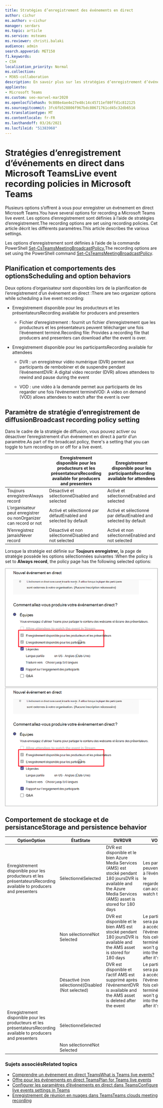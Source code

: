 ```yaml
---
title: Stratégies d’enregistrement des événements en direct
author: cichur
ms.author: v-cichur
manager: serdars
ms.topic: article
ms.service: msteams
ms.reviewer: christi.balaki
audience: admin
search.appverid: MET150
f1.keywords:
- CSH
localization_priority: Normal
ms.collection:
- M365-collaboration
description: En savoir plus sur les stratégies d’enregistrement d’événements en direct.
appliesto:
- Microsoft Teams
ms.custom: seo-marvel-mar2020
ms.openlocfilehash: 9c808e4ae4e27e48c14c45711ef80ffd1c812125
ms.sourcegitcommit: 3fc6fb528806f967bdc80671761cd45c32db6516
ms.translationtype: MT
ms.contentlocale: fr-FR
ms.lasthandoff: 03/26/2021
ms.locfileid: "51383968"
---
```

# <a name="live-event-recording-policies-in-microsoft-teams"></a><span data-ttu-id="9c251-103">Stratégies d’enregistrement d’événements en direct dans Microsoft Teams</span><span class="sxs-lookup"><span data-stu-id="9c251-103">Live event recording policies in Microsoft Teams</span></span>

<span data-ttu-id="9c251-104">Plusieurs options s’offrent à vous pour enregistrer un événement en direct Microsoft Teams.</span><span class="sxs-lookup"><span data-stu-id="9c251-104">You have several options for recording a Microsoft Teams live event.</span></span> <span data-ttu-id="9c251-105">Les options d’enregistrement sont définies à l’aide de stratégies d’enregistrement.</span><span class="sxs-lookup"><span data-stu-id="9c251-105">The recording options are set using recording policies.</span></span> <span data-ttu-id="9c251-106">Cet article décrit les différents paramètres.</span><span class="sxs-lookup"><span data-stu-id="9c251-106">This article describes the various settings.</span></span>

<span data-ttu-id="9c251-107">Les options d’enregistrement sont définies à l’aide de la commande PowerShell [Set-CsTeamsMeetingBroadcastPolicy.](/powershell/module/skype/set-csteamsmeetingbroadcastpolicy?view=skype-ps)</span><span class="sxs-lookup"><span data-stu-id="9c251-107">The recording options are set using the PowerShell command [Set-CsTeamsMeetingBroadcastPolicy](/powershell/module/skype/set-csteamsmeetingbroadcastpolicy?view=skype-ps).</span></span>

## <a name="scheduling-and-option-behaviors"></a><span data-ttu-id="9c251-108">Planification et comportements des options</span><span class="sxs-lookup"><span data-stu-id="9c251-108">Scheduling and option behaviors</span></span>

<span data-ttu-id="9c251-109">Deux options d’organisateur sont disponibles lors de la planification de l’enregistrement d’un événement en direct :</span><span class="sxs-lookup"><span data-stu-id="9c251-109">There are two organizer options while scheduling a live event recording:</span></span>

- <span data-ttu-id="9c251-110">Enregistrement disponible pour les producteurs et les présentateurs</span><span class="sxs-lookup"><span data-stu-id="9c251-110">Recording available for producers and presenters</span></span>

  - <span data-ttu-id="9c251-111">Fichier d’enregistrement : fournit un fichier d’enregistrement que les producteurs et les présentateurs peuvent télécharger une fois l’événement terminé.</span><span class="sxs-lookup"><span data-stu-id="9c251-111">Recording file: Provides a recording file that producers and presenters can download after the event is over.</span></span>

- <span data-ttu-id="9c251-112">Enregistrement disponible pour les participants</span><span class="sxs-lookup"><span data-stu-id="9c251-112">Recording available for attendees</span></span>

  - <span data-ttu-id="9c251-113">DVR : un enregistreur vidéo numérique (DVR) permet aux participants de rembobiner et de suspendre pendant l’événement</span><span class="sxs-lookup"><span data-stu-id="9c251-113">DVR: A digital video recorder (DVR) allows attendees to rewind and pause during the event</span></span>

  - <span data-ttu-id="9c251-114">VOD : une vidéo à la demande permet aux participants de les regarder une fois l’événement terminé</span><span class="sxs-lookup"><span data-stu-id="9c251-114">VOD: A video on demand (VOD) allows attendees to watch after the event is over</span></span>

## <a name="broadcast-recording-policy-setting"></a><span data-ttu-id="9c251-115">Paramètre de stratégie d’enregistrement de diffusion</span><span class="sxs-lookup"><span data-stu-id="9c251-115">Broadcast recording policy setting</span></span>

<span data-ttu-id="9c251-116">Dans le cadre de la stratégie de diffusion, vous pouvez activer ou désactiver l’enregistrement d’un événement en direct à partir d’un paramètre.</span><span class="sxs-lookup"><span data-stu-id="9c251-116">As part of the broadcast policy, there's a setting that you can toggle to turn recording on or off for a live event.</span></span>

|                                 | <span data-ttu-id="9c251-117">Enregistrement disponible pour les producteurs et les présentateurs</span><span class="sxs-lookup"><span data-stu-id="9c251-117">Recording available for producers and presenters</span></span> | <span data-ttu-id="9c251-118">Enregistrement disponible pour les participants</span><span class="sxs-lookup"><span data-stu-id="9c251-118">Recording available for attendees</span></span> |
| ------------------------------- | ---------------------------------------------------- | ------------------------------------- |
| <span data-ttu-id="9c251-119">Toujours enregistrer</span><span class="sxs-lookup"><span data-stu-id="9c251-119">Always record</span></span>               | <span data-ttu-id="9c251-120">Désactivé et sélectionné</span><span class="sxs-lookup"><span data-stu-id="9c251-120">Disabled and selected</span></span>                                | <span data-ttu-id="9c251-121">Activé et sélectionné</span><span class="sxs-lookup"><span data-stu-id="9c251-121">Enabled and selected</span></span>         |
| <span data-ttu-id="9c251-122">L’organisateur peut enregistrer ou non</span><span class="sxs-lookup"><span data-stu-id="9c251-122">Organizer can record or not</span></span> | <span data-ttu-id="9c251-123">Activé et sélectionné par défaut</span><span class="sxs-lookup"><span data-stu-id="9c251-123">Enabled and selected by default</span></span>                  | <span data-ttu-id="9c251-124">Activé et sélectionné par défaut</span><span class="sxs-lookup"><span data-stu-id="9c251-124">Enabled and selected by default</span></span>   |
| <span data-ttu-id="9c251-125">N’enregistrez jamais</span><span class="sxs-lookup"><span data-stu-id="9c251-125">Never record</span></span>               | <span data-ttu-id="9c251-126">Désactivé et non sélectionné</span><span class="sxs-lookup"><span data-stu-id="9c251-126">Disabled and not selected</span></span>                            | <span data-ttu-id="9c251-127">Activé et non sélectionné</span><span class="sxs-lookup"><span data-stu-id="9c251-127">Enabled and not selected</span></span>      |

<span data-ttu-id="9c251-128">Lorsque la stratégie est définie sur **Toujours enregistrer,** la page de stratégie possède les options sélectionnées suivantes :</span><span class="sxs-lookup"><span data-stu-id="9c251-128">When the policy is set to **Always record**, the policy page has the following selected options:</span></span>

<span data-ttu-id="9c251-129">![Paramètres de stratégie des événements en direct](../media/live-event-recording-policy.png "Capture d’écran des paramètres de stratégie d’événements en direct dans le centre d’administration de Microsoft Teams.")</span><span class="sxs-lookup"><span data-stu-id="9c251-129">![live events policy settings](../media/live-event-recording-policy.png "Screen shot of live events policy settings in the Microsoft Teams admin center")</span></span>

## <a name="storage-and-persistence-behavior"></a><span data-ttu-id="9c251-130">Comportement de stockage et de persistance</span><span class="sxs-lookup"><span data-stu-id="9c251-130">Storage and persistence behavior</span></span>

| <span data-ttu-id="9c251-131">Option</span><span class="sxs-lookup"><span data-stu-id="9c251-131">Option</span></span>                                       | <span data-ttu-id="9c251-132">État</span><span class="sxs-lookup"><span data-stu-id="9c251-132">State</span></span>   | <span data-ttu-id="9c251-133">DVR</span><span class="sxs-lookup"><span data-stu-id="9c251-133">DVR</span></span>                                                   | <span data-ttu-id="9c251-134">VOD</span><span class="sxs-lookup"><span data-stu-id="9c251-134">VOD</span></span>                                                     | <span data-ttu-id="9c251-135">Enregistrement</span><span class="sxs-lookup"><span data-stu-id="9c251-135">Recording</span></span>                |
| ------------------------------------------------ | ------------ | --------------------------------------------------------- | ----------------------------------------------------------- | ---------------------------- |
| <span data-ttu-id="9c251-136">Enregistrement disponible pour les producteurs et les présentateurs</span><span class="sxs-lookup"><span data-stu-id="9c251-136">Recording available to producers and presenters</span></span> | <span data-ttu-id="9c251-137">Sélectionné</span><span class="sxs-lookup"><span data-stu-id="9c251-137">Selected</span></span>     | <span data-ttu-id="9c251-138">DVR est disponible et le bien Azure Media Services (AMS) est stocké pendant 180 jours</span><span class="sxs-lookup"><span data-stu-id="9c251-138">DVR is available and the Azure Media Services (AMS) asset is stored for 180 days</span></span> | <span data-ttu-id="9c251-139">Les participants peuvent accéder à l’événement et le regarder</span><span class="sxs-lookup"><span data-stu-id="9c251-139">Attendee can access and watch the event</span></span>                     |                              |
|                                                  | <span data-ttu-id="9c251-140">Non sélectionné</span><span class="sxs-lookup"><span data-stu-id="9c251-140">Not Selected</span></span> | <span data-ttu-id="9c251-141">DVR est disponible et le bien AMS est stocké pendant 180 jours</span><span class="sxs-lookup"><span data-stu-id="9c251-141">DVR is available and the AMS asset is stored for 180 days</span></span> | <span data-ttu-id="9c251-142">Le participant ne sera pas autorisé à accéder à l’événement une fois celui-ci terminé</span><span class="sxs-lookup"><span data-stu-id="9c251-142">Attendee won't get access into the event after it's over</span></span> |                              |
||<span data-ttu-id="9c251-143">Désactivé (non sélectionné)</span><span class="sxs-lookup"><span data-stu-id="9c251-143">Disabled (Not selected)</span></span>|<span data-ttu-id="9c251-144">DVR est disponible et l’actif AMS est supprimé après l’événement</span><span class="sxs-lookup"><span data-stu-id="9c251-144">DVR is available and the AMS asset is deleted after the event</span></span>|<span data-ttu-id="9c251-145">Le participant ne sera pas autorisé à accéder à l’événement une fois celui-ci terminé</span><span class="sxs-lookup"><span data-stu-id="9c251-145">Attendee won't get access into the event after it's over</span></span>||
| <span data-ttu-id="9c251-146">Enregistrement disponible pour les producteurs et les présentateurs</span><span class="sxs-lookup"><span data-stu-id="9c251-146">Recording available to producers and presenters</span></span> | <span data-ttu-id="9c251-147">Sélectionné</span><span class="sxs-lookup"><span data-stu-id="9c251-147">Selected</span></span>     |                                                           |                                                             | <span data-ttu-id="9c251-148">Un mp4 est créé et stocké</span><span class="sxs-lookup"><span data-stu-id="9c251-148">An MP4 is created and stored</span></span> |
|                                                  | <span data-ttu-id="9c251-149">Non sélectionné</span><span class="sxs-lookup"><span data-stu-id="9c251-149">Not Selected</span></span> |                                                           |                                                             | <span data-ttu-id="9c251-150">Aucun fichier n’est créé</span><span class="sxs-lookup"><span data-stu-id="9c251-150">No file is created</span></span>           |

### <a name="related-topics"></a><span data-ttu-id="9c251-151">Sujets associés</span><span class="sxs-lookup"><span data-stu-id="9c251-151">Related topics</span></span>

- [<span data-ttu-id="9c251-152">Comprendre un événement en direct Teams</span><span class="sxs-lookup"><span data-stu-id="9c251-152">What is Teams live events?</span></span>](what-are-teams-live-events.md)
- [<span data-ttu-id="9c251-153">Offre pour les événements en direct Teams</span><span class="sxs-lookup"><span data-stu-id="9c251-153">Plan for Teams live events</span></span>](plan-for-teams-live-events.md)
- [<span data-ttu-id="9c251-154">Configurer les paramètres d’événements en direct dans Teams</span><span class="sxs-lookup"><span data-stu-id="9c251-154">Configure live events settings in Teams</span></span>](configure-teams-live-events.md)
- [<span data-ttu-id="9c251-155">Enregistrement de réunion en nuages dans Teams</span><span class="sxs-lookup"><span data-stu-id="9c251-155">Teams clouds meeting recording</span></span>](../cloud-recording.md)